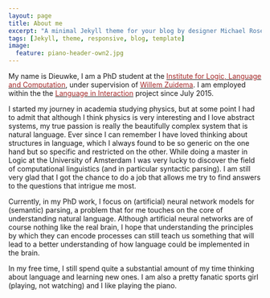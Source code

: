 ```yaml
---
layout: page
title: About me
excerpt: "A minimal Jekyll theme for your blog by designer Michael Rose."
tags: [Jekyll, theme, responsive, blog, template]
image:
  feature: piano-header-own2.jpg
---
```


My name is Dieuwke, I am a PhD student at the <a href="http://illc.uva.nl" target="_blank"><font color="brown">Institute for Logic, Language and Computation</font></a>, under supervision of <a href="http://wzuidema.humanities.uva.nl/" target="_blank"><font color="brown">Willem Zuidema</font></a>. 
I am employed within the the <a href="https://www.languageininteraction.nl/" target="_blank"><font color="brown">Language in Interaction</font></a> project since July 2015.

I started my journey in academia studying physics, but at some point I had to admit that although I think physics is very interesting and I love abstract systems, my true passion is really the beautifully complex system that is natural language.
Ever since I can remember I have loved thinking about structures in language, which I always found to be so generic on the one hand but so specific and restricted on the other.
While doing a master in Logic at the University of Amsterdam I was very lucky to discover the field of computational linguistics (and in particular syntactic parsing).
I am still very glad that I got the chance to do a job that allows me try to find answers to the questions that intrigue me most.

Currently, in my PhD work, I focus on (artificial) neural network models for (semantic) parsing, a problem that for me touches on the core of understanding natural language.
Although artificial neural networks are of course nothing like the real brain, I hope that understanding the principles by which they can encode processes can still teach us something that will lead to a better understanding of how language could be implemented in the brain.   

In my free time, I still spend quite a substantial amount of my time thinking about language and learning new ones.
I am also a pretty fanatic sports girl (playing, not watching) and I like playing the piano.
